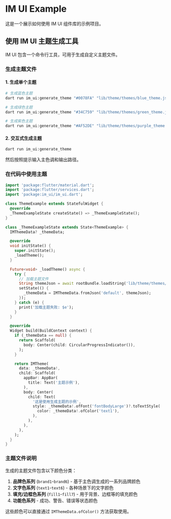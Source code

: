 # IM UI Example

这是一个展示如何使用 IM UI 组件库的示例项目。

## 使用 IM UI 主题生成工具

IM UI 包含一个命令行工具，可用于生成自定义主题文件。

### 生成主题文件

#### 1. 生成单个主题

```bash
# 生成蓝色主题
dart run im_ui:generate_theme "#0078FA" "lib/theme/themes/blue_theme.json"

# 生成绿色主题
dart run im_ui:generate_theme "#34C759" "lib/theme/themes/green_theme.json"

# 生成紫色主题
dart run im_ui:generate_theme "#AF52DE" "lib/theme/themes/purple_theme.json"
```

#### 2. 交互式生成主题

```bash
dart run im_ui:generate_theme
```

然后按照提示输入主色调和输出路径。

### 在代码中使用主题

```dart
import 'package:flutter/material.dart';
import 'package:flutter/services.dart';
import 'package:im_ui/im_ui.dart';

class ThemeExample extends StatefulWidget {
  @override
  _ThemeExampleState createState() => _ThemeExampleState();
}

class _ThemeExampleState extends State<ThemeExample> {
  IMThemeData? _themeData;

  @override
  void initState() {
    super.initState();
    _loadTheme();
  }

  Future<void> _loadTheme() async {
    try {
      // 加载主题文件
      String themeJson = await rootBundle.loadString('lib/theme/themes/blue_theme.json');
      setState(() {
        _themeData = IMThemeData.fromJson('default', themeJson);
      });
    } catch (e) {
      print('加载主题失败: $e');
    }
  }

  @override
  Widget build(BuildContext context) {
    if (_themeData == null) {
      return Scaffold(
        body: Center(child: CircularProgressIndicator()),
      );
    }

    return IMTheme(
      data: _themeData!,
      child: Scaffold(
        appBar: AppBar(
          title: Text('主题示例'),
        ),
        body: Center(
          child: Text(
            '这是使用生成主题的示例',
            style: _themeData!.ofFont('fontBodyLarge')?.toTextStyle(
              color: _themeData!.ofColor('text1'),
            ),
          ),
        ),
      ),
    );
  }
}
```

### 主题文件说明

生成的主题文件包含以下颜色分类：

1. **品牌色系列** (`brand1`-`brand6`) - 基于主色调生成的一系列品牌颜色
2. **文字色系列** (`text1`-`text6`) - 各种场景下的文字颜色
3. **填充/边框色系列** (`fill1`-`fill7`) - 用于背景、边框等的填充颜色
4. **功能色系列** - 成功、警告、错误等状态颜色

这些颜色可以直接通过 `IMThemeData.ofColor()` 方法获取使用。